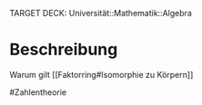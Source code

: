 TARGET DECK: Universität::Mathematik::Algebra

# Beschreibung
Warum gilt [[Faktorring#Isomorphie zu Körpern]]




#Zahlentheorie 


